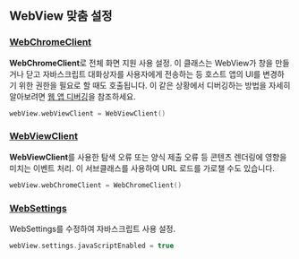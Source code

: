 ## WebView 맞춤 설정

### [WebChromeClient](https://developer.android.com/reference/android/webkit/WebChromeClient?hl=ko)
<p>
  
  <strong>WebChromeClient</strong>로 전체 화면 지원 사용 설정. 
이 클래스는 WebView가 창을 만들거나 닫고 자바스크립트 대화상자를 사용자에게 전송하는 등 호스트 앱의 UI를 변경하기 위한 권한을 필요로 할 때도 호출됩니다. 
이 같은 상황에서 디버깅하는 방법을 자세히 알아보려면 [웹 앱 디버깅](https://developer.android.com/guide/webapps/debugging?hl=ko)을 참조하세요.

  
</p>

``` kotlin
webView.webViewClient = WebViewClient()
```

### [WebViewClient](https://developer.android.com/reference/android/webkit/WebViewClient?hl=ko)
<p>
  <strong>WebViewClient</strong>를 사용한 탐색 오류 또는 양식 제출 오류 등 콘텐츠 렌더링에 영향을 미치는 이벤트 처리. 
  이 서브클래스를 사용하여 URL 로드를 가로챌 수도 있습니다.
 
</p>

``` kotlin
webView.webChromeClient = WebChromeClient()
```

### [WebSettings](https://developer.android.com/reference/android/webkit/WebSettings?hl=ko)
WebSettings를 수정하여 자바스크립트 사용 설정.

``` kotlin
webView.settings.javaScriptEnabled = true
```
